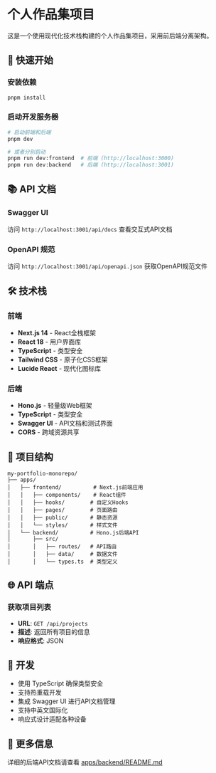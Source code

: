 # 个人作品集项目

这是一个使用现代化技术栈构建的个人作品集项目，采用前后端分离架构。

## 🚀 快速开始

### 安装依赖

```bash
pnpm install
```

### 启动开发服务器

```bash
# 启动前端和后端
pnpm dev

# 或者分别启动
pnpm run dev:frontend  # 前端 (http://localhost:3000)
pnpm run dev:backend   # 后端 (http://localhost:3001)
```

## 📚 API 文档

### Swagger UI

访问 `http://localhost:3001/api/docs` 查看交互式API文档

### OpenAPI 规范

访问 `http://localhost:3001/api/openapi.json` 获取OpenAPI规范文件

## 🛠️ 技术栈

### 前端

- **Next.js 14** - React全栈框架
- **React 18** - 用户界面库
- **TypeScript** - 类型安全
- **Tailwind CSS** - 原子化CSS框架
- **Lucide React** - 现代化图标库

### 后端

- **Hono.js** - 轻量级Web框架
- **TypeScript** - 类型安全
- **Swagger UI** - API文档和测试界面
- **CORS** - 跨域资源共享

## 📁 项目结构

```
my-portfolio-monorepo/
├── apps/
│   ├── frontend/          # Next.js前端应用
│   │   ├── components/    # React组件
│   │   ├── hooks/        # 自定义Hooks
│   │   ├── pages/        # 页面路由
│   │   ├── public/       # 静态资源
│   │   └── styles/       # 样式文件
│   └── backend/          # Hono.js后端API
│       ├── src/
│       │   ├── routes/   # API路由
│       │   ├── data/     # 数据文件
│       │   └── types.ts  # 类型定义
```

## 🌐 API 端点

### 获取项目列表

- **URL**: `GET /api/projects`
- **描述**: 返回所有项目的信息
- **响应格式**: JSON

## 🔧 开发

- 使用 TypeScript 确保类型安全
- 支持热重载开发
- 集成 Swagger UI 进行API文档管理
- 支持中英文国际化
- 响应式设计适配各种设备

## 📖 更多信息

详细的后端API文档请查看 [apps/backend/README.md](apps/backend/README.md)
